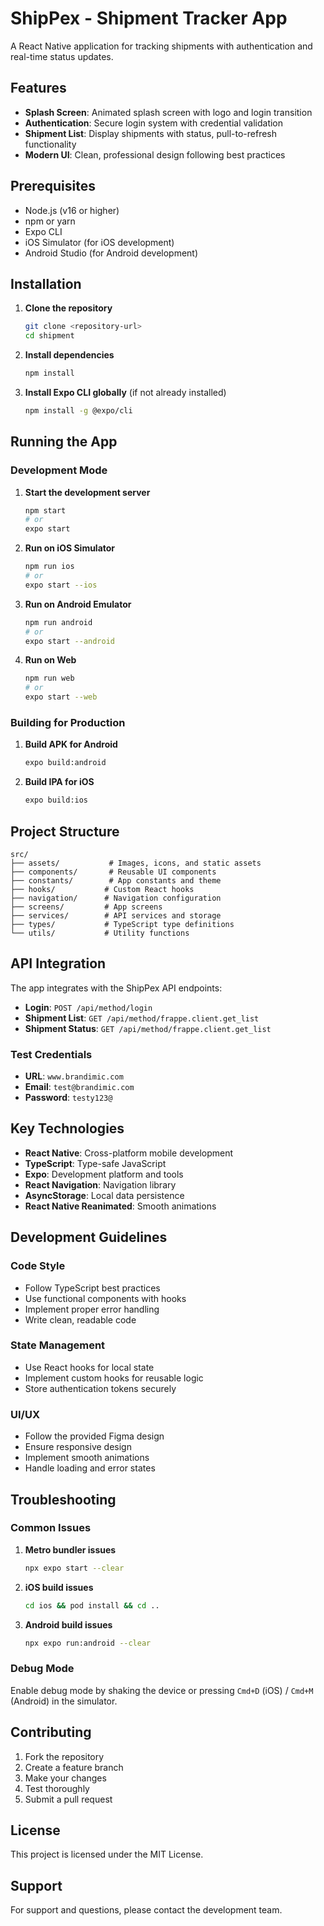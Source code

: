 # ShipPex - Shipment Tracker App

A React Native application for tracking shipments with authentication and real-time status updates.

## Features

- **Splash Screen**: Animated splash screen with logo and login transition
- **Authentication**: Secure login system with credential validation
- **Shipment List**: Display shipments with status, pull-to-refresh functionality
- **Modern UI**: Clean, professional design following best practices

## Prerequisites

- Node.js (v16 or higher)
- npm or yarn
- Expo CLI
- iOS Simulator (for iOS development)
- Android Studio (for Android development)

## Installation

1. **Clone the repository**

   ```bash
   git clone <repository-url>
   cd shipment
   ```

2. **Install dependencies**

   ```bash
   npm install
   ```

3. **Install Expo CLI globally** (if not already installed)
   ```bash
   npm install -g @expo/cli
   ```

## Running the App

### Development Mode

1. **Start the development server**

   ```bash
   npm start
   # or
   expo start
   ```

2. **Run on iOS Simulator**

   ```bash
   npm run ios
   # or
   expo start --ios
   ```

3. **Run on Android Emulator**

   ```bash
   npm run android
   # or
   expo start --android
   ```

4. **Run on Web**
   ```bash
   npm run web
   # or
   expo start --web
   ```

### Building for Production

1. **Build APK for Android**

   ```bash
   expo build:android
   ```

2. **Build IPA for iOS**
   ```bash
   expo build:ios
   ```

## Project Structure

```
src/
├── assets/           # Images, icons, and static assets
├── components/       # Reusable UI components
├── constants/        # App constants and theme
├── hooks/           # Custom React hooks
├── navigation/      # Navigation configuration
├── screens/         # App screens
├── services/        # API services and storage
├── types/           # TypeScript type definitions
└── utils/           # Utility functions
```

## API Integration

The app integrates with the ShipPex API endpoints:

- **Login**: `POST /api/method/login`
- **Shipment List**: `GET /api/method/frappe.client.get_list`
- **Shipment Status**: `GET /api/method/frappe.client.get_list`

### Test Credentials

- **URL**: `www.brandimic.com`
- **Email**: `test@brandimic.com`
- **Password**: `testy123@`

## Key Technologies

- **React Native**: Cross-platform mobile development
- **TypeScript**: Type-safe JavaScript
- **Expo**: Development platform and tools
- **React Navigation**: Navigation library
- **AsyncStorage**: Local data persistence
- **React Native Reanimated**: Smooth animations

## Development Guidelines

### Code Style

- Follow TypeScript best practices
- Use functional components with hooks
- Implement proper error handling
- Write clean, readable code

### State Management

- Use React hooks for local state
- Implement custom hooks for reusable logic
- Store authentication tokens securely

### UI/UX

- Follow the provided Figma design
- Ensure responsive design
- Implement smooth animations
- Handle loading and error states

## Troubleshooting

### Common Issues

1. **Metro bundler issues**

   ```bash
   npx expo start --clear
   ```

2. **iOS build issues**

   ```bash
   cd ios && pod install && cd ..
   ```

3. **Android build issues**
   ```bash
   npx expo run:android --clear
   ```

### Debug Mode

Enable debug mode by shaking the device or pressing `Cmd+D` (iOS) / `Cmd+M` (Android) in the simulator.

## Contributing

1. Fork the repository
2. Create a feature branch
3. Make your changes
4. Test thoroughly
5. Submit a pull request

## License

This project is licensed under the MIT License.

## Support

For support and questions, please contact the development team.

